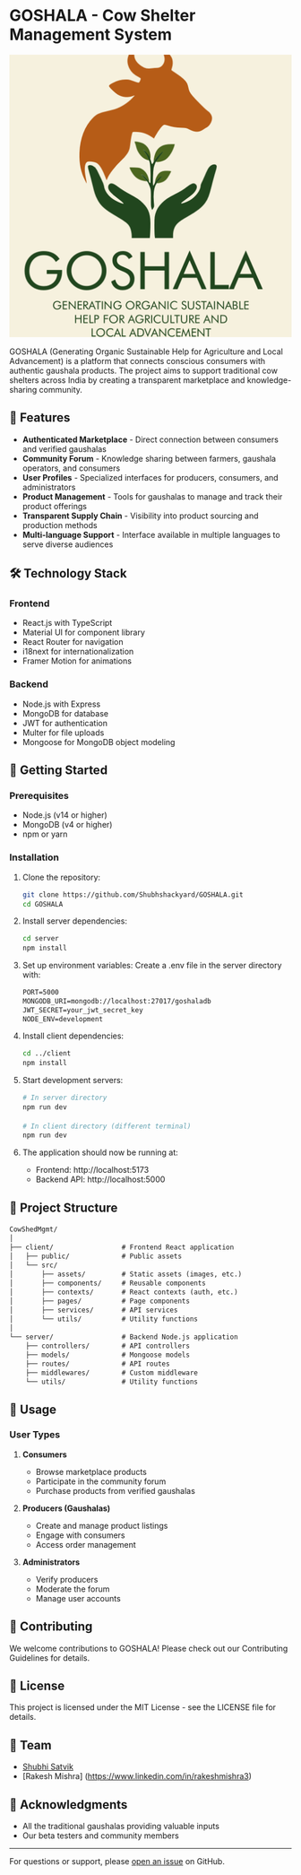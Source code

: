 # GOSHALA - Cow Shelter Management System

![GOSHALA Logo](https://github.com/Shubhshackyard/GOSHALA/blob/main/client/src/assets/images/goshala-logo.png)

GOSHALA (Generating Organic Sustainable Help for Agriculture and Local Advancement) is a platform that connects conscious consumers with authentic gaushala products. The project aims to support traditional cow shelters across India by creating a transparent marketplace and knowledge-sharing community.

## 🌟 Features

- **Authenticated Marketplace** - Direct connection between consumers and verified gaushalas
- **Community Forum** - Knowledge sharing between farmers, gaushala operators, and consumers
- **User Profiles** - Specialized interfaces for producers, consumers, and administrators
- **Product Management** - Tools for gaushalas to manage and track their product offerings
- **Transparent Supply Chain** - Visibility into product sourcing and production methods
- **Multi-language Support** - Interface available in multiple languages to serve diverse audiences

## 🛠️ Technology Stack

### Frontend
- React.js with TypeScript
- Material UI for component library
- React Router for navigation
- i18next for internationalization
- Framer Motion for animations

### Backend
- Node.js with Express
- MongoDB for database
- JWT for authentication
- Multer for file uploads
- Mongoose for MongoDB object modeling

## 🚀 Getting Started

### Prerequisites
- Node.js (v14 or higher)
- MongoDB (v4 or higher)
- npm or yarn

### Installation

1. Clone the repository:
   ```bash
   git clone https://github.com/Shubhshackyard/GOSHALA.git
   cd GOSHALA
   ```

2. Install server dependencies:
   ```bash
   cd server
   npm install
   ```

3. Set up environment variables:
   Create a .env file in the server directory with:
   ```
   PORT=5000
   MONGODB_URI=mongodb://localhost:27017/goshaladb
   JWT_SECRET=your_jwt_secret_key
   NODE_ENV=development
   ```

4. Install client dependencies:
   ```bash
   cd ../client
   npm install
   ```

5. Start development servers:
   ```bash
   # In server directory
   npm run dev
   
   # In client directory (different terminal)
   npm run dev
   ```

6. The application should now be running at:
   - Frontend: http://localhost:5173
   - Backend API: http://localhost:5000

## 📁 Project Structure

```
CowShedMgmt/
│
├── client/                 # Frontend React application
│   ├── public/             # Public assets
│   └── src/
│       ├── assets/         # Static assets (images, etc.)
│       ├── components/     # Reusable components
│       ├── contexts/       # React contexts (auth, etc.)
│       ├── pages/          # Page components
│       ├── services/       # API services
│       └── utils/          # Utility functions
│
└── server/                 # Backend Node.js application
    ├── controllers/        # API controllers
    ├── models/             # Mongoose models
    ├── routes/             # API routes
    ├── middlewares/        # Custom middleware
    └── utils/              # Utility functions
```

## 📝 Usage

### User Types

1. **Consumers**
   - Browse marketplace products
   - Participate in the community forum
   - Purchase products from verified gaushalas

2. **Producers (Gaushalas)**
   - Create and manage product listings
   - Engage with consumers
   - Access order management

3. **Administrators**
   - Verify producers
   - Moderate the forum
   - Manage user accounts

## 🤝 Contributing

We welcome contributions to GOSHALA! Please check out our Contributing Guidelines for details.

## 📄 License

This project is licensed under the MIT License - see the LICENSE file for details.

## 👥 Team

- [Shubhi Satvik](https://github.com/Shubhshackyard)
- [Rakesh Mishra] (https://www.linkedin.com/in/rakeshmishra3)

## 🙏 Acknowledgments

- All the traditional gaushalas providing valuable inputs
- Our beta testers and community members

---

For questions or support, please [open an issue](https://github.com/Shubhshackyard/GOSHALA/issues) on GitHub.